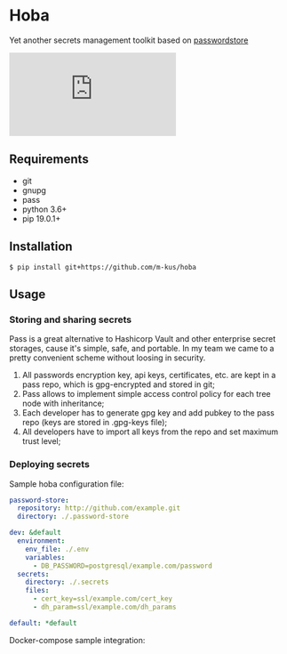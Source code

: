 # Hoba
Yet another secrets management toolkit based on [passwordstore](https://www.passwordstore.org/)

![hoba](http://memesmix.net/media/download.php?meme=weqlu4)


## Requirements

* git
* gnupg
* pass
* python 3.6+
* pip 19.0.1+

## Installation

```
$ pip install git+https://github.com/m-kus/hoba
```

## Usage

### Storing and sharing secrets

Pass is a great alternative to Hashicorp Vault and other enterprise secret storages, cause it's simple, safe, and portable. In my team we came to a pretty convenient scheme without loosing in security.

1. All passwords encryption key, api keys, certificates, etc. are kept in a pass repo, which is gpg-encrypted and stored in git;
2. Pass allows to implement simple access control policy for each tree node with inheritance;
3. Each developer has to generate gpg key and add pubkey to the pass repo (keys are stored in .gpg-keys file);
4. All developers have to import all keys from the repo and set maximum trust level;

### Deploying secrets

Sample hoba configuration file:

```yaml
password-store:
  repository: http://github.com/example.git
  directory: ./.password-store

dev: &default
  environment:
    env_file: ./.env
    variables:
      - DB_PASSWORD=postgresql/example.com/password
  secrets:
    directory: ./.secrets
    files:
      - cert_key=ssl/example.com/cert_key
      - dh_param=ssl/example.com/dh_params

default: *default
```

Docker-compose sample integration:

```yaml

```
